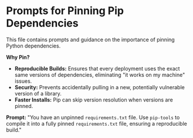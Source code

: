 # Prompts for Pinning Pip Dependencies

This file contains prompts and guidance on the importance of pinning Python dependencies.

**Why Pin?**
- **Reproducible Builds:** Ensures that every deployment uses the exact same versions of dependencies, eliminating "it works on my machine" issues.
- **Security:** Prevents accidentally pulling in a new, potentially vulnerable version of a library.
- **Faster Installs:** Pip can skip version resolution when versions are pinned.

**Prompt:**
"You have an unpinned `requirements.txt` file. Use `pip-tools` to compile it into a fully pinned `requirements.txt` file, ensuring a reproducible build."